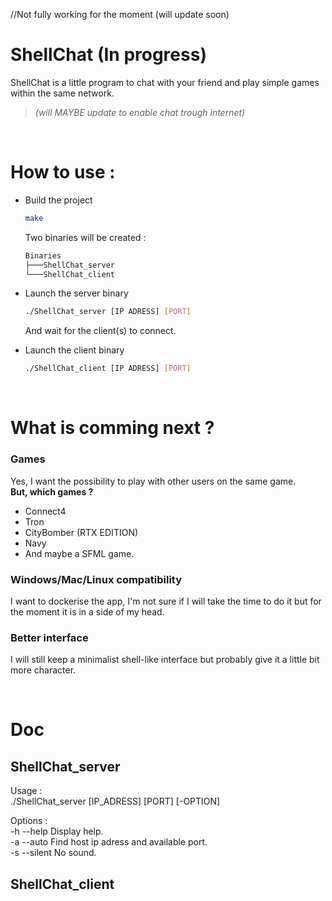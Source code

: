 //Not fully working for the moment (will update soon)

# ShellChat (In progress)
ShellChat is a little program to chat with your friend and play simple games within the same network.</br>
>*(will MAYBE update to enable chat trough internet)*

</br>

# How to use :
- Build the project
  ```bash
  make
  ```

  Two binaries will be created :
  ```bash
  Binaries
  ├───ShellChat_server
  └───ShellChat_client
  ```

- Launch the server binary
  ```bash
  ./ShellChat_server [IP ADRESS] [PORT]
  ```
  And wait for the client(s) to connect.
 
- Launch the client binary
  ```bash
  ./ShellChat_client [IP ADRESS] [PORT]
  ```

</br>

# What is comming next ?
### Games
Yes, I want the possibility to play with other users on the same game. </br>
__But, which games ?__ </br>
  - Connect4
  - Tron
  - CityBomber (RTX EDITION)
  - Navy
  - And maybe a SFML game.
 
### Windows/Mac/Linux compatibility
I want to dockerise the app, I'm not sure if I will take the time to do it but for the moment it is in a side of my head.

### Better interface
I will still keep a minimalist shell-like interface but probably give it a little bit more character.

</br>

# Doc
## ShellChat_server
Usage :</br>
	./ShellChat_server [IP_ADRESS] [PORT] [-OPTION]</br>

Options :</br>
	-h --help 	Display help.</br>
	-a --auto	Find host ip adress and available port.</br>
	-s --silent	No sound.</br>
 
## ShellChat_client
